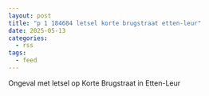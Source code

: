 ```yaml
---
layout: post
title: "p 1 184684 letsel korte brugstraat etten-leur"
date: 2025-05-13
categories: 
  - rss
tags: 
  - feed
---
```


Ongeval met letsel op Korte Brugstraat in Etten-Leur
